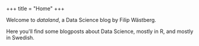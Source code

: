 +++
title = "Home"
+++

Welcome to _dataland_, a Data Science blog by Filip Wästberg.

Here you'll find some blogposts about Data Science, mostly in R, and mostly in Swedish. 